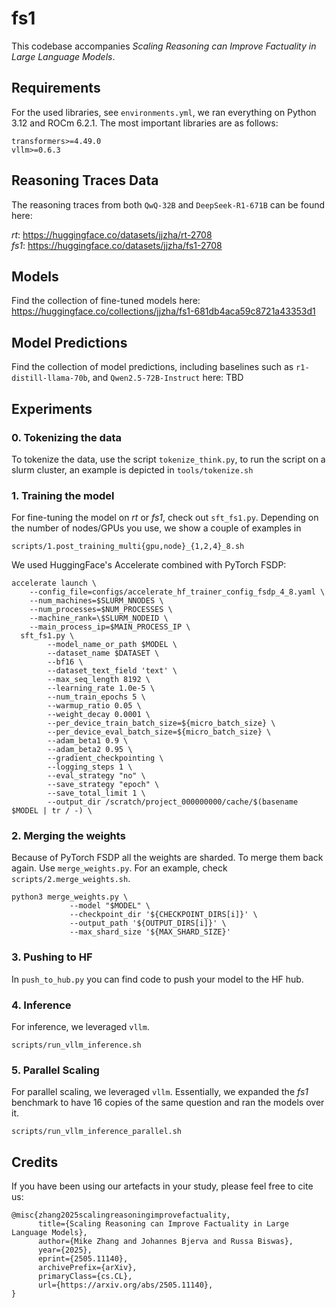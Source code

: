 # fs1

This codebase accompanies _Scaling Reasoning can Improve Factuality in
Large Language Models_.


## Requirements

For the used libraries, see `environments.yml`, we ran everything on Python 3.12 and ROCm 6.2.1.
The most important libraries are as follows:

```
transformers>=4.49.0
vllm>=0.6.3
```

## Reasoning Traces Data

The reasoning traces from both `QwQ-32B` and `DeepSeek-R1-671B` can be found here:

*rt*: https://huggingface.co/datasets/jjzha/rt-2708 \
*fs1*: https://huggingface.co/datasets/jjzha/fs1-2708

## Models

Find the collection of fine-tuned models here: https://huggingface.co/collections/jjzha/fs1-681db4aca59c8721a43353d1

## Model Predictions

Find the collection of model predictions, including baselines such as `r1-distill-llama-70b`, and `Qwen2.5-72B-Instruct` here: TBD

## Experiments

### 0. Tokenizing the data

To tokenize the data, use the script `tokenize_think.py`, to run the script on a slurm cluster, an example is depicted in `tools/tokenize.sh`

### 1. Training the model

For fine-tuning the model on _rt_ or _fs1_, check out `sft_fs1.py`.
Depending on the number of nodes/GPUs you use, we show a couple of examples in 

```scripts/1.post_training_multi{gpu,node}_{1,2,4}_8.sh```

We used HuggingFace's Accelerate combined with PyTorch FSDP:

```
accelerate launch \
    --config_file=configs/accelerate_hf_trainer_config_fsdp_4_8.yaml \
    --num_machines=$SLURM_NNODES \
    --num_processes=$NUM_PROCESSES \
    --machine_rank=\$SLURM_NODEID \
    --main_process_ip=$MAIN_PROCESS_IP \
  sft_fs1.py \
        --model_name_or_path $MODEL \
        --dataset_name $DATASET \
        --bf16 \
        --dataset_text_field 'text' \
        --max_seq_length 8192 \
        --learning_rate 1.0e-5 \
        --num_train_epochs 5 \
        --warmup_ratio 0.05 \
        --weight_decay 0.0001 \
        --per_device_train_batch_size=${micro_batch_size} \
        --per_device_eval_batch_size=${micro_batch_size} \
        --adam_beta1 0.9 \
        --adam_beta2 0.95 \
        --gradient_checkpointing \
        --logging_steps 1 \
        --eval_strategy "no" \
        --save_strategy "epoch" \
        --save_total_limit 1 \
        --output_dir /scratch/project_000000000/cache/$(basename $MODEL | tr / -) \
```

### 2. Merging the weights

Because of PyTorch FSDP all the weights are sharded. To merge them back again. Use `merge_weights.py`. For an example, check `scripts/2.merge_weights.sh`.

```
python3 merge_weights.py \
             --model "$MODEL" \
             --checkpoint_dir '${CHECKPOINT_DIRS[i]}' \
             --output_path '${OUTPUT_DIRS[i]}' \
             --max_shard_size '${MAX_SHARD_SIZE}'
```

### 3. Pushing to HF

In `push_to_hub.py` you can find code to push your model to the HF hub.


### 4. Inference

For inference, we leveraged `vllm`.

```
scripts/run_vllm_inference.sh
```


### 5. Parallel Scaling

For parallel scaling, we leveraged `vllm`. Essentially, we expanded the _fs1_ benchmark to have 16 copies of the same question and ran the models over it.

```
scripts/run_vllm_inference_parallel.sh
```

## Credits

If you have been using our artefacts in your study, please feel free to cite us:

```
@misc{zhang2025scalingreasoningimprovefactuality,
      title={Scaling Reasoning can Improve Factuality in Large Language Models}, 
      author={Mike Zhang and Johannes Bjerva and Russa Biswas},
      year={2025},
      eprint={2505.11140},
      archivePrefix={arXiv},
      primaryClass={cs.CL},
      url={https://arxiv.org/abs/2505.11140}, 
}
```
